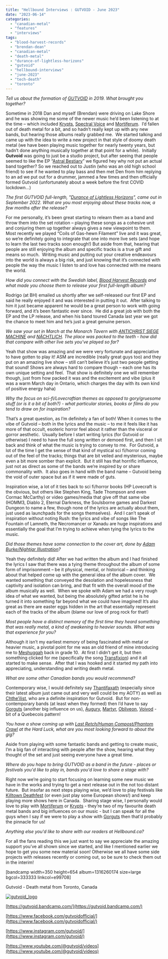 ```yaml
---
title: "Hellbound Interviews : GUTVOID - June 2023"
date: "2023-06-14"
categories: 
  - "canadian-metal"
  - "features"
  - "interviews"
tags: 
  - "blood-harvest-records"
  - "brendan-dean"
  - "canadian-metal"
  - "death-metal"
  - "durance-of-lightless-horizons"
  - "gutvoid"
  - "hellbound-interviews"
  - "june-2023"
  - "tech-death"
  - "toronto"
---
```


_Tell us about the formation of [GUTVOID](https://www.instagram.com/gutvoid/) in 2019. What brought you together?_

Sometime in 2018 Dan and myself (Brendan) were driving on Lake Shore and he was showing me some of the newer music he’d been listening to at the time – which included [Krypts](https://darkdescentrecords.bandcamp.com/album/cadaver-circulation), [Spectral Voice](https://darkdescentrecords.bandcamp.com/album/eroded-corridors-of-unbeing) and [Mortiferum](https://mortiferum.bandcamp.com/).  I’d fallen out of death metal for a bit, and so hadn’t really kept up with any new bands, but hearing those albums really grabbed me.  We started talking and came up with the idea to write a new project in that style of doomy death metal (we have been playing music together for nearly twenty years, but hadn’t done anything musically together at that point for a while).  Initially **Gutvoid** was going to just be a studio project, but after seeing that people seemed to like the EP “[Astral Bestiary](https://bloodharvestrecords.bandcamp.com/album/astral-bestiary)” we figured hey why not put an actual band together? So we reached out to Justin (who was an old high school friend) to see if he wanted to play bass and then met Den from him replying to an ad we put out for a drummer, jammed a few times and then officially formed Gutvoid (unfortunately about a week before the first COVID lockdown…)

_The first GUTVOID full-length, "[Durance of Lightless Horizons](https://bloodharvestrecords.bandcamp.com/album/durance-of-lightless-horizons)", came out in September 2022. What are you most enjoying about these tracks now, a few months after the release?_

For me personally, it’s been great starting to relearn them as a band and throw them into the set rotation – playing these songs as a cohesive unit and conjuring them up together always gives a new viewpoint to them.  Most recently we played “Coils of Gas-hewn Filament” live and it was great, so we’re definitely going to integrate that one into more live sets (and hope to learn the last two tracks soon enough!) But aside from that, hearing that people are still enjoying the album and specific tracks is a true gift and means so much.  Writing music and putting out your creative endeavours into the world is always a big risk, and just knowing that it’s connected with people the way the music I listen to and love has connected with me means the world.

_How did you connect with the Swedish label, [Blood Harvest Records](https://bloodharvestrecords.bandcamp.com/) and what made you choose them to release your first full-length album?_

Rodrigo (at BH) emailed us shortly after we self-released our first EP and said he really enjoyed it and was interested in putting it out.  After talking to him it just became apparent he would be a great person to work with going forward, and it’s been fantastic ever since.  He did a great job with both the EP and the LP release, and when his band toured Canada last year we got the chance to meet him and he’s just a great genuine person.

_We saw your set in March at the Monarch Tavern with [ANTICHRIST SIEGE MACHINE](https://antichristsiegemachine.bandcamp.com/album/purifying-blade) and [NÄCHTLICH](https://www.instagram.com/ukeparaave/). The place was packed to the teeth - how did that compare with other live sets you've played so far?_

Yeah that show was amazing and we were very fortunate and appreciative to have gotten to play it! ASM are incredible (really great guys too) and they put on an amazing live show – still can’t believe it’s just two people getting that sound! Shows are always hard to compare though – each one has its own unique setting and feel.  That show is definitely one we will remember though, just from how packed it was and the excitement and vibe (plus it was a warm March day in Ontario, which charges the day with its own kind of positive energy haha)

_Why the focus on sci-fi/Lovecraftian themes as opposed to gory/gruesome stuff (or is it a bit of both?) - what particular stories, books or films do you tend to draw on for inspiration?_

That’s a great question, as I’m definitely a fan of both! When it comes to the vibe of Gutvoid – both in the lyrics and the music – to me it feels like it has more of that occult, esoteric horror feel about it rather than the visceral or gorror aesthetic.  Usually before I start writing lyrics (for Gutvoid or otherwise) I need to have the full song written or demoed first, and then I sit back and think of what the music is trying to convey to me.  For Gutvoid, a lot of the time I get the sense of that kind of mystical sci fi/horror coming out of the feel of the tracks; things that are bit veiled and mysterious, maybe even a bit more somber than explicit.  But it still has that horrific influence, just not as direct as some of the bands we’re inspired by or share commonality with.  It also goes in hand with the band name – Gutvoid being the void of outer space but as if it were made of guts.

Inspiration wise, a lot of it ties back to sci fi/horror books (HP Lovecraft is the obvious, but others like Stephen King, Tade Thompson and even Cormac McCarthy) or video games/media that give off that same vibe (HOMM3, Diablo 2, Eternal Darkness, the Soulsborne games and Darkest Dungeon to name a few, though none of the lyrics are actually about them, just used as launchpads for the songs themselves).  And I can’t speak of inspiration without noting Rush: the lyrics and vibe of songs like The Fountain of Lamneth, the Necromancer or Xanadu are huge inspirations and essentially the goal that I’m trying to achieve when tying the lyrics to the music.

_Did those themes have some connection to the cover art, done by [Adam Burke/Nightjar Illustration](https://nightjarillustration.bigcartel.com/)?_

Yeah they definitely did! After we had written the album and I had finished the lyrics I saw that there was a tying theme throughout the album of some form of imprisonment – be it physical, mental, or historical – and thinking about that helped come up with the general idea of the album cover.  We wanted something that conveyed the desolation and hopelessness that captivity and isolation can bring, and that fit with the overall mood of the album musically as well.  When we spoke with Adam we had a very rough idea of what we wanted, but being the absolutely gifted artist he is he turned it into something far beyond what we could have imagined! It’s also great as there are easter eggs hidden in the art that essentially represent each of the tracks of the album (blame our love of prog rock for that!)

_Most people have a distinct memory of the first time they heard something that was really metal, a kind of awakening to heavier sounds. What was that experience for you?_

Although it isn’t my earliest memory of being fascinated with metal or heavier music, a pivotal point for me was an old friend of mine introducing me to [Meshuggah](https://www.meshuggah.net/) back in grade 10.  At first I didn’t get it, but then something clicked for me (specifically the song [Transfixion](https://www.youtube.com/watch?v=nhGA6QXF7ZU)) and it all started to make sense.  After that I was hooked and it started my path into appreciating, understanding and writing death metal.

_What are some other Canadian bands you would recommend?_

Contemporary wise, I would definitely say [Thantifaxath](https://darkdescentrecords.bandcamp.com/album/hive-mind-narcosis) (especially since their latest album just came out and very well could be my AOTY) as well as [Chthe’ilist](https://profoundlorerecords.bandcamp.com/album/le-dernier-cr-puscule), who are a definite inspiration for Gutvoid.  But for non-contemporary bands (at least when they formed) then I’d have to say [Gorguts](https://gorguts.bandcamp.com/) (another big influence on us), [Augury](https://augurymetal.bandcamp.com/album/illusive-golden-age), [Martyr](https://martyrcanada.bandcamp.com/), [Obliveon](https://obliveon.bandcamp.com/), [Voivod](https://www.voivod.com/) - bit of a Quebecois pattern!

_You have a show coming up with [Last Retch/Human Compost/Phantom Crawl](https://www.eventbrite.ca/e/last-retch-gutvoid-human-compost-tickets-627774188497) at the Hard Luck, what are you most looking forward to about the gig?_

Aside from playing with some fantastic bands and getting to create music, I’m a big fan of interacting with people after the show, hearing what they thought of the set and just seeing everyone have a great time.

_Where do you hope to bring GUTVOID as a band in the future - places or festivals you'd like to play in, bands you'd love to share a stage with?_

Right now we’re going to start focusing on learning some new music we have in the works and trying to get a next release out in the not too distant future.  But insofar as next steps playing wise, we’d love to play festivals like [Killtown Deathfest](https://www.killtowndeathfest.com/) (or even just play some European shows!) and keep playing more shows here in Canada.  Sharing stage wise, I personally would love to play with [Mortiferum](https://mortiferum.bandcamp.com/) or [Krypts](https://darkdescentrecords.bandcamp.com/album/cadaver-circulation) - they’re two of my favourite death metal bands and big influences on our music - but I can speak for all the guys when I say if we were to play a show with [Gorguts](https://gorguts.bandcamp.com/) then that’d probably the pinnacle for us!

_Anything else you'd like to share with our readers at Hellbound.ca?_

For all the fans reading this we just want to say we appreciate the amazing support you’ve all shown since we started, and like I mentioned earlier we hope to get you some new material soon! Otherwise we all have some side projects with releases recently or coming out, so be sure to check them out in the interim!

\[bandcamp width=350 height=654 album=1316260174 size=large bgcol=333333 linkcol=e99708\]

Gutvoid - Death metal from Toronto, Canada

[![gutvoid_logo](https://hellbound.ca/wp-content/uploads/2023/06/gutvoid_logo-300x225.jpg)](https://hellbound.ca/wp-content/uploads/2023/06/gutvoid_logo.jpg)

[https://gutvoid.bandcamp.com/](https://gutvoid.bandcamp.com/)

[https://www.facebook.com/gutvoidofficial/](https://www.facebook.com/gutvoidofficial/)

[https://www.instagram.com/gutvoid/](https://www.instagram.com/gutvoid/)

[https://www.youtube.com/@gutvoid/videos](https://www.youtube.com/@gutvoid/videos)
